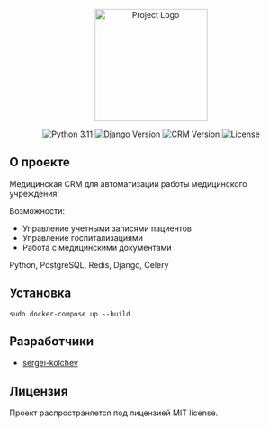 <p align="center">
      <img src="https://i.ibb.co/DYdd64d/noun-hospital-1891627.png" alt="Project Logo" width="200">
</p>

<p align="center">
   <img src="https://img.shields.io/badge/Python-3.11-blue" alt="Python 3.11">
   <img src="https://img.shields.io/badge/Django-5.0-success" alt="Django Version">
   <img src="https://img.shields.io/badge/CRM-1.0.4-blue" alt="CRM Version">
   <img src="https://img.shields.io/badge/License-MIT-success" alt="License">
</p>

## О проекте

Медицинская CRM для автоматизации работы медицинского учреждения:

Возможности: 
- Управление учетными записями пациентов 
- Управление госпитализациями 
- Работа с медицинскими документами

Python, PostgreSQL, Redis, Django, Celery

## Установка

```commandline
sudo docker-compose up --build
```

## Разработчики

- [sergei-kolchev](https://github.com/sergei-kolchev)

## Лицензия

Проект распространяется под лицензией MIT license.